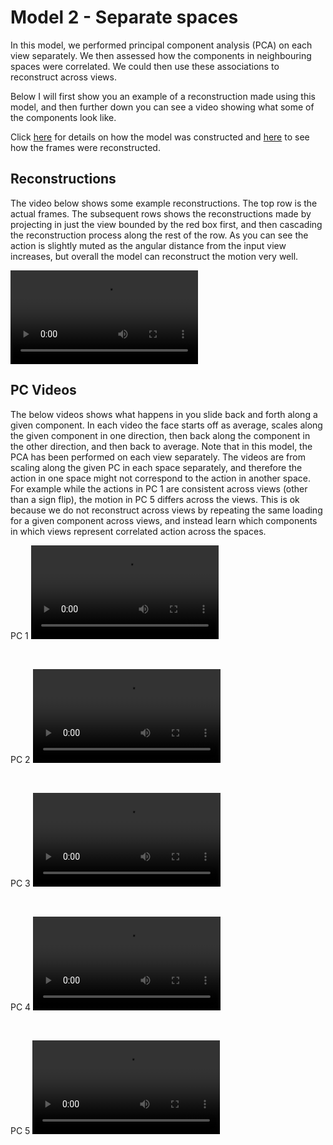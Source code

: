 # Model 2 - Separate spaces

In this model, we performed principal component analysis (PCA) on each view separately. We then assessed how the components in neighbouring spaces were correlated. We could then use these associations to reconstruct across views.

Below I will first show you an example of a reconstruction made using this model, and then further down you can see a video showing what some of the components look like.

Click [here](https://ryanelson1996.github.io/VSS_2023_Poster_Supplement/model_2_construction.html) for details on how the model was constructed and [here](https://ryanelson1996.github.io/VSS_2023_Poster_Supplement/model_2_reconstructing_frames.html) to see how the frames were reconstructed.

## Reconstructions

The video below shows some example reconstructions.
The top row is the actual frames. 
The subsequent rows shows the reconstructions made by projecting in just the view bounded by the red box first, and then cascading the reconstruction process along the rest of the row. As you can see the action is slightly muted as the angular distance from the input view increases, but overall the model can reconstruct the motion very well. 

<video src="https://user-images.githubusercontent.com/58479570/234016428-d1be7ed6-f8db-4fb6-852a-2c21629ff72a.mp4" controls="controls" style="max-width: 730px;">
</video>
<br>

## PC Videos
The below videos shows what happens in you slide back and forth along a given component. In each video the face starts off as average, scales along the given component in one direction, then back along the component in the other direction, and then back to average. Note that in this model, the PCA has been performed on each view separately. The videos are from scaling along the given PC in each space separately, and therefore the action in one space might not correspond to the action in another space. For example while the actions in PC 1 are consistent across views (other than a sign flip), the motion in PC 5 differs across the views. This is ok because we do not reconstruct across views by repeating the same loading for a given component across views, and instead learn which components in which views represent correlated action across the spaces.

PC 1
<video src="https://user-images.githubusercontent.com/58479570/235630510-8da48e7a-d4a4-4680-a1cd-2ad9706cdc5d.mp4" controls="controls" style="max-width: 730px;">
</video>

<br>

PC 2
<video src="https://user-images.githubusercontent.com/58479570/235630601-1bfbdb0e-a996-4136-aa61-1b516119cbb6.mp4" controls="controls" style="max-width: 730px;">
</video>

<br>

PC 3
<video src="https://user-images.githubusercontent.com/58479570/235630638-8a306778-6e14-41c6-83c4-1ef3265f2e13.mp4" controls="controls" style="max-width: 730px;">
</video>

<br>

PC 4
<video src="https://user-images.githubusercontent.com/58479570/235630707-d8fcc19b-3da9-4fda-83da-38530ac5fdab.mp4" controls="controls" style="max-width: 730px;">
</video>

<br>

PC 5
<video src="https://user-images.githubusercontent.com/58479570/235630736-9d984788-b9c3-48ca-971d-c69e253de06c.mp4" controls="controls" style="max-width: 730px;">
</video>

<br>

